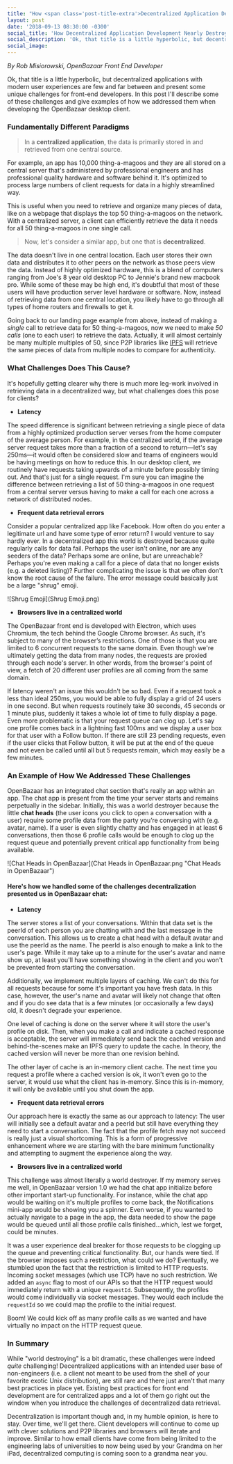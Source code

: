 ```yaml
---
title: "How <span class='post-title-extra'>Decentralized Application Development</span> Nearly <span class='post-title-extra'>Destroyed My World</span>"
layout: post
date: '2018-09-13 08:30:00 -0300'
social_title: 'How Decentralized Application Development Nearly Destroyed My World'
social_description: 'Ok, that title is a little hyperbolic, but decentralized applications with modern user experiences are few and far between and present some unique challenges for front-end developers.'
social_image: 
---
```


_By Rob Misiorowski, OpenBazaar Front End Developer_

Ok, that title is a little hyperbolic, but decentralized applications with modern user experiences are few and far between and present some unique challenges for front-end developers. In this post I'll describe some of these challenges and give examples of how we addressed them when developing the OpenBazaar desktop client.

### Fundamentally Different Paradigms

> In a **centralized application**, the data is primarily stored in and retrieved from one central source. 

For example, an app has 10,000 thing-a-magoos and they are all stored on a central server that's administered by professional engineers and has professional quality hardware and software behind it. It's optimized to process large numbers of client requests for data in a highly streamlined way.

This is useful when you need to retrieve and organize many pieces of data, like on a webpage that displays the top 50 thing-a-magoos on the network. With a centralized server, a client can efficiently retrieve the data it needs for all 50 thing-a-magoos in one single call.

> Now, let's consider a similar app, but one that is **decentralized**. 

The data doesn't live in one central location. Each user stores their own data and distributes it to other peers on the network as those peers view the data. Instead of highly optimized hardware, this is a blend of computers ranging from Joe's 8 year old desktop PC to Jennie's brand new macbook pro. While some of these may be high end, it's doubtful that most of these users will have production server level hardware or software. Now, instead of retrieving data from one central location, you likely have to go through all types of home routers and firewalls to get it.

Going back to our landing page example from above, instead of making a _single_ call to retrieve data for 50 thing-a-magoos, now we need to make _50 calls_ (one to each user) to retrieve the data. Actually, it will almost certainly be many multiple multiples of 50, since P2P libraries like [IPFS](https://ipfs.io) will retrieve the same pieces of data from multiple nodes to compare for authenticity.

### What Challenges Does This Cause?

It's hopefully getting clearer why there is much more leg-work involved in retrieving data in a decentralized way, but what challenges does this pose for clients?

- **Latency**

The speed difference is significant between retrieving a single piece of data from a highly optimized production server verses from the home computer of the average person. For example, in the centralized world, if the average server request takes more than a fraction of a second to return—let's say 250ms—it would often be considered slow and teams of engineers would be having meetings on how to reduce this. In our desktop client, we routinely have requests taking upwards of a minute before possibly timing out. And that's just for a single request. I'm sure you can imagine the difference between retrieving a list of 50 thing-a-magoos in one request from a central server versus having to make a call for each one across a network of distributed nodes.

- **Frequent data retrieval errors**

Consider a popular centralized app like Facebook. How often do you enter a legitimate url and have some type of error return? I would venture to say hardly ever. In a decentralized app this world is destroyed because quite regularly calls for data fail. Perhaps the user isn't online, nor are any seeders of the data? Perhaps some are online, but are unreachable? Perhaps you're even making a call for a piece of data that no longer exists (e.g. a deleted listing)? Further complicating the issue is that we often don't know the root cause of the failure. The error message could basically just be a large "shrug" emoji.

![Shrug Emoji](Shrug Emoji.png)

- **Browsers live in a centralized world**

The OpenBazaar front end is developed with Electron, which uses Chromium, the tech behind the Google Chrome browser. As such, it's subject to many of the browser’s restrictions. One of those is that you are limited to 6 concurrent requests to the same domain. Even though we're ultimately getting the data from many nodes, the requests are proxied through each node's server. In other words, from the browser's point of view, a fetch of 20 different user profiles are all coming from the same domain.

If latency weren't an issue this wouldn't be so bad. Even if a request took a less than ideal 250ms, you would be able to fully display a grid of 24 users in one second. But when requests routinely take 30 seconds, 45 seconds or 1 minute plus, suddenly it takes a whole lot of time to fully display a page. Even more problematic is that your request queue can clog up. Let's say one profile comes back in a lightning fast 100ms and we display a user box for that user with a Follow button. If there are still 23 pending requests, even if the user clicks that Follow button, it will be put at the end of the queue and not even be called until all but 5 requests remain, which may easily be a few minutes.

### An Example of How We Addressed These Challenges

OpenBazaar has an integrated chat section that's really an app within an app. The chat app is present from the time your server starts and remains perpetually in the sidebar. Initially, this was a world destroyer because the little **chat heads** (the user icons you click to open a conversation with a user) require some profile data from the party you’re conversing with (e.g. avatar, name). If a user is even slightly chatty and has engaged in at least 6 conversations, then those 6 profile calls would be enough to clog up the request queue and potentially prevent critical app functionality from being available.

![Chat Heads in OpenBazaar](Chat Heads in OpenBazaar.png "Chat Heads in OpenBazaar")

#### Here's how we handled some of the challenges decentralization presented us in OpenBazaar chat:

- **Latency**

The server stores a list of your conversations. Within that data set is the peerId of each person you are chatting with and the last message in the conversation. This allows us to create a chat head with a default avatar and use the peerId as the name. The peerId is also enough to make a link to the user's page. While it may take up to a minute for the user's avatar and name show up, at least you'll have something showing in the client and you won't be prevented from starting the conversation.

Additionally, we implement multiple layers of caching. We can't do this for all requests because for some it's important you have fresh data. In this case, however, the user's name and avatar will likely not change that often and if you do see data that is a few minutes (or occasionally a few days) old, it doesn't degrade your experience.

One level of caching is done on the server where it will store the user's profile on disk. Then, when you make a call and indicate a cached response is acceptable, the server will immediately send back the cached version and behind-the-scenes make an IPFS query to update the cache. In theory, the cached version will never be more than one revision behind.

The other layer of cache is an in-memory client cache. The next time you request a profile where a cached version is ok, it won't even go to the server, it would use what the client has in-memory. Since this is in-memory, it will only be available until you shut down the app.

- **Frequent data retrieval errors**

Our approach here is exactly the same as our approach to latency: The user will initially see a default avatar and a peerId but still have everything they need to start a conversation. The fact that the profile fetch may not succeed is really just a visual shortcoming. This is a form of progressive enhancement where we are starting with the bare minimum functionality and attempting to augment the experience along the way.

- **Browsers live in a centralized world**

This challenge was almost literally a world destroyer. If my memory serves me well, in OpenBazaar version 1.0 we had the chat app initialize before other important start-up functionality. For instance, while the chat app would be waiting on it's multiple profiles to come back, the Notifications mini-app would be showing you a spinner. Even worse, if you wanted to actually navigate to a page in the app, the data needed to show the page would be queued until all those profile calls finished...which, lest we forget, could be minutes.

It was a user experience deal breaker for those requests to be clogging up the queue and preventing critical functionality. But, our hands were tied. If the browser imposes such a restriction, what could we do? Eventually, we stumbled upon the fact that the restriction is limited to HTTP requests. Incoming socket messages (which use TCP) have no such restriction. We added an `async` flag to most of our APIs so that the HTTP request would immediately return with a unique `requestId`. Subsequently, the profiles would come individually via socket messages. They would each include the `requestId` so we could map the profile to the initial request.

Boom! We could kick off as many profile calls as we wanted and have virtually no impact on the HTTP request queue.

### In Summary

While "world destroying" is a bit dramatic, these challenges were indeed _quite_ challenging! Decentralized applications with an intended user base of non-engineers (i.e. a client not meant to be used from the shell of your favorite exotic Unix distribution), are still rare and there just aren't that many best practices in place yet. Existing best practices for front end development are for centralized apps and a lot of them go right out the window when you introduce the challenges of decentralized data retrieval.

Decentralization is important though and, in my humble opinion, is here to stay. Over time, we'll get there. Client developers will continue to come up with clever solutions and P2P libraries and browsers will iterate and improve. Similar to how email clients have come from being limited to the engineering labs of universities to now being used by your Grandma on her iPad, decentralized computing is coming soon to a grandma near you.



